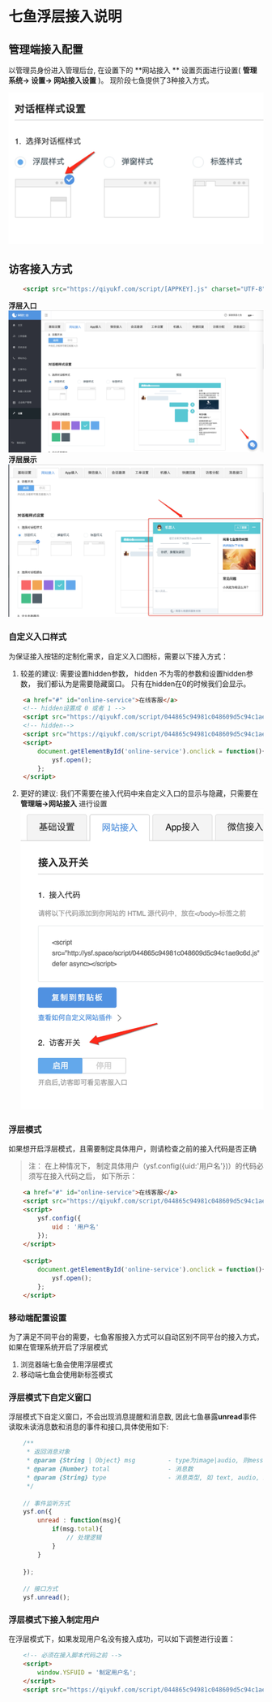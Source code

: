 # 七鱼浮层接入说明

## 管理端接入配置
以管理员身份进入管理后台, 在设置下的 **网站接入 ** 设置页面进行设置( **管理系统-> 设置-> 网站接入设置** )。 现阶段七鱼提供了3种接入方式。

![管理端设置](./images/web/layerManage.jpg)


## 访客接入方式

```html
    <script src="https://qiyukf.com/script/[APPKEY].js" charset="UTF-8"></script>
```

**浮层入口**
![入口](./images/web/layerEntry.jpg)
**浮层展示**
![浮层打开窗口](./images/web/layer.jpg)



### 自定义入口样式

为保证接入按钮的定制化需求，自定义入口图标，需要以下接入方式：
1. 较差的建议: 需要设置hidden参数， hidden 不为零的参数和设置hidden参数， 我们都认为是需要隐藏窗口。 只有在hidden在0的时候我们会显示。
```html
    <a href="#" id="online-service">在线客服</a>
    <!-- hidden设置成 0 或者 1 -->
    <script src="https://qiyukf.com/script/044865c94981c048609d5c94c1ae9c6d.js&hidden=1" charset="UTF-8"></script>
    <!-- hidden-->
    <script src="https://qiyukf.com/script/044865c94981c048609d5c94c1ae9c6d.js&hidden" charset="UTF-8"></script>
    <script>
        document.getElementById('online-service').onclick = function(){
            ysf.open();
        };
    </script>
```
2. 更好的建议: 我们不需要在接入代码中来自定义入口的显示与隐藏，只需要在 **管理端->网站接入** 进行设置
![接入](./images/web/own.png)


### 浮层模式
如果想开启浮层模式，且需要制定具体用户，则请检查之前的接入代码是否正确
> 注： 在上种情况下， 制定具体用户（ysf.config({uid:'用户名'})）的代码必须写在接入代码之后， 如下所示：

```html
    <a href="#" id="online-service">在线客服</a>
    <script src="https://qiyukf.com/script/044865c94981c048609d5c94c1ae9c6d.js" charset="UTF-8"></script>
    <script>
        ysf.config({
            uid : '用户名'
        });
    </script>

    <script>
        document.getElementById('online-service').onclick = function(){
            ysf.open();
        };
    </script>
```

### 移动端配置设置
为了满足不同平台的需要，七鱼客服接入方式可以自动区别不同平台的接入方式，如果在管理系统开启了浮层模式
1. 浏览器端七鱼会使用浮层模式
2. 移动端七鱼会使用新标签模式

### 浮层模式下自定义窗口
浮层模式下自定义窗口，不会出现消息提醒和消息数, 因此七鱼暴露**unread**事件读取未读消息数和消息的事件和接口,具体使用如下:

```javascript
    /**
     * 返回消息对象
     * @param {String | Object} msg         - type为image|audio, 则message为对象
     * @param {Number} total                - 消息数
     * @param {String} type                 - 消息类型, 如 text, audio, image
     */

    // 事件监听方式
    ysf.on({
        unread : function(msg){
            if(msg.total){
                // 处理逻辑
            }
        }

    });

    // 接口方式
    ysf.unread();

```

### 浮层模式下接入制定用户
在浮层模式下，如果发现用户名没有接入成功，可以如下调整进行设置：

```html
    <!-- 必须在接入脚本代码之前 -->
    <script>
        window.YSFUID = '制定用户名';
    </script>
    <script src="https://qiyukf.com/script/044865c94981c048609d5c94c1ae9c6d.js" charset="UTF-8"></script>
```
